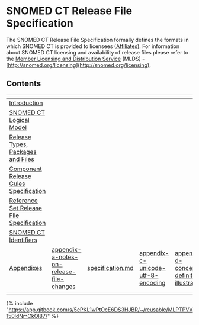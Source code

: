 # SNOMED CT Release File Specification

The SNOMED CT Release File Specification formally defines the formats in which SNOMED CT is provided to licensees ([Affiliates](https://confluence.ihtsdotools.org/display/DOCGLOSS/Affiliate)). For information about SNOMED CT licensing and availability of release files please refer to the [Member Licensing and Distribution Service](http://snomed.org/licensing) (MLDS) -  [http://snomed.org/licensing](http://snomed.org/licensing).

## Contents

<table data-view="cards"><thead><tr><th></th><th data-type="content-ref"></th><th data-type="content-ref"></th><th data-type="content-ref"></th><th data-type="content-ref"></th><th data-type="content-ref"></th></tr></thead><tbody><tr><td><a href="1 introduction/">Introduction</a></td><td></td><td></td><td></td><td></td><td></td></tr><tr><td><a href="2 snomed-ct-logical-model/2.3 concept-definitions/2.3.3-additional-logic-features.md">SNOMED CT Logical Model</a></td><td></td><td></td><td></td><td></td><td></td></tr><tr><td><a href="3-release-types-packages-and-files/">Release Types, Packages and Files</a></td><td></td><td></td><td></td><td></td><td></td></tr><tr><td><a href="4 component-release-files-specification/">Component Release Gules Specification</a></td><td></td><td></td><td></td><td></td><td></td></tr><tr><td><a href="5 reference-set-release-files-specification/">Reference Set Release File Specification</a></td><td></td><td></td><td></td><td></td><td></td></tr><tr><td><a href="6 snomed-ct-identifiers/">SNOMED CT Identifiers</a></td><td></td><td></td><td></td><td></td><td></td></tr><tr><td><a href="appendixes/">Appendixes</a></td><td><a href="appendixes/appendix-a-notes-on-release-file-changes/">appendix-a-notes-on-release-file-changes</a></td><td><a href="appendixes/specification.md">specification.md</a></td><td><a href="appendixes/appendix-c-unicode-utf-8-encoding/">appendix-c-unicode-utf-8-encoding</a></td><td><a href="appendixes/appendix-d-concept-definition-illustrations/">appendix-d-concept-definition-illustrations</a></td><td><a href="appendix-e-concept-enumerations.md">appendix-e-concept-enumerations.md</a></td></tr><tr><td></td><td></td><td></td><td></td><td></td><td></td></tr></tbody></table>

{% include "https://app.gitbook.com/s/5ePKL1wPtOcE6DS3HJBR/~/reusable/MLPTPVV150ldNmCkOl87/" %}
